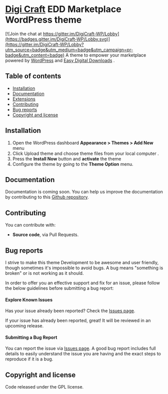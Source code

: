# [Digi Craft]() EDD Marketplace WordPress theme

[![Join the chat at https://gitter.im/DigiCraft-WP/Lobby](https://badges.gitter.im/DigiCraft-WP/Lobby.svg)](https://gitter.im/DigiCraft-WP/Lobby?utm_source=badge&utm_medium=badge&utm_campaign=pr-badge&utm_content=badge)
A theme to empower your marketplace powered by [WordPress](http://wordpress.org/) and [Easy Digital Downloads](easydigitaldownloads.com) .

## Table of contents

* [Installation](#installation)
* [Documentation](#documentation)
* [Extensions](#extensions)
* [Contributing](#contributing)
* [Bug reports](#bug-reports)
* [Copyright and license](#copyright-and-license)

## Installation

1. Open the WordPress dashboard **Appearance > Themes > Add New** menu
2. Click Upload theme and choose theme files from your local computer .
3. Press the **Install Now** button and **activate** the theme
4. Configure the theme by going to the **Theme Option** menu.

## Documentation

Documentation is coming soon.
You can help us improve the documentation by contributing to this [Github repository]().


## Contributing

You can contribute with:
* **Source code**, via Pull Requests.

## Bug reports

I strive to make this theme Development  to be awesome and user friendly, though sometimes it's impossible to avoid bugs.
A bug means "something is broken" or is not working as it should.

In order to offer you an effective support and fix for an issue, please follow the below guidelines before submitting a bug report:

#### Explore Known Issues

Has your issue already been reported? Check the [Issues page](https://github.com/themefisher/DigiCraft-EDD-Marketplace-WP-Theme/issues).

If your issue has already been reported, great! It will be reviewed in an upcoming release.

#### Submitting a Bug Report

You can report the issue via [Issues page](https://github.com/themefisher/DigiCraft-EDD-Marketplace-WP-Theme/issues).
A good bug report includes full details to easily understand the issue you are having and the exact steps to reproduce if it is a bug.

## Copyright and license

Code released under the GPL license.